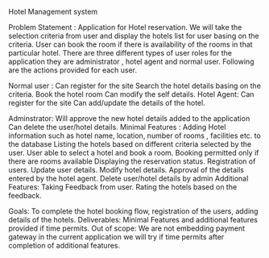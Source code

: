 Hotel Management system
 
Problem Statement :
Application for Hotel reservation. We will take the selection criteria from user and display the hotels list for user basing on the criteria. User can book the room if there is availability of the rooms in that particular hotel. There are three different types of user roles for the application they are administrator , hotel agent and normal user. Following are the actions provided for each user.
 
Normal user :
Can register for the site
Search the hotel details basing on the criteria.
Book the hotel room
Can modify the self details.
Hotel Agent:
Can register for the site
Can add/update the details of the hotel.
 
Adminstrator:
Will approve the new hotel details added to the application
Can delete the user/hotel details.
Minimal Features :
Adding Hotel information such as hotel name, location, number of rooms , facilities etc. to the database
Listing the hotels based on different criteria selected by the user.
User able to select a hotel and book a room.
Booking permitted only if there are rooms available
Displaying the reservation status.
Registration of users.
Update user details.
Modify hotel details.
Approval of the details entered by the hotel agent.
Delete user/hotel details by admin
Additional Features:
Taking Feedback from user.
Rating the hotels based on the feedback.
 
Goals:
To complete the hotel booking flow, registration of the users, adding details of the hotels.
Deliverables:
Minimal Features and additional features provided if time permits.
Out of scope:
We are not embedding payment gateway in the current application we will try if time permits after completion of additional features.
